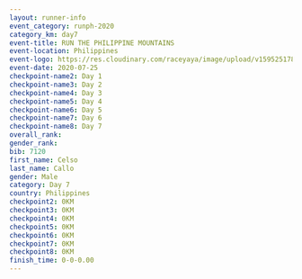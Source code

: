 ```yaml
--- 
layout: runner-info 
event_category: runph-2020 
category_km: day7
event-title: RUN THE PHILIPPINE MOUNTAINS 
event-location: Philippines 
event-logo: https://res.cloudinary.com/raceyaya/image/upload/v1595251780/logo/2020/Image_ds2u6w.jpg 
event-date: 2020-07-25 
checkpoint-name2: Day 1 
checkpoint-name3: Day 2
checkpoint-name4: Day 3
checkpoint-name5: Day 4
checkpoint-name6: Day 5
checkpoint-name7: Day 6
checkpoint-name8: Day 7
overall_rank: 
gender_rank: 
bib: 7120
first_name: Celso
last_name: Callo
gender: Male
category: Day 7
country: Philippines
checkpoint2: 0KM
checkpoint3: 0KM
checkpoint4: 0KM
checkpoint5: 0KM
checkpoint6: 0KM
checkpoint7: 0KM
checkpoint8: 0KM
finish_time: 0-0-0.00
--- 
```


